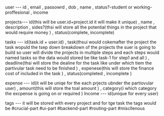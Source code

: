 user --- id , email , passowrd , dob , name , status?-student or working-proffesional , income

projects--- id(this will be user.id+project.id it will make it unique) , name , description , sides?(thsi will store all the potential things in the project that would require money ) , status(complete, incomplete)

tasks --- id(task.id + user.id) , task(thsui would cokemafter the project the task wopuld the tsep down breakdown of the projects the suer is going to build so user will divide the projects in multiple steps and each steps would named  tasks so the data would stored be like task-1 for step1 and all ) , deadline(thsi will store the dealine for the task like under which tiem the partivular task need to be finished  ) , expenese(this will store the finance cost of included in the task ) , status(completed , incomplete ) 

expense --- id(it will be uniqe for the each prjects ubnder the partiovular user) , amount(this will store the toal amount ) , category(i which category the excpense is going on or required ) 
Income --- id(unique for every user) 

tags --- it will be stored with every project and for tge task the tags would be #crucial-part #ui-part #backend-part #routing-part #miscllenous 

